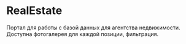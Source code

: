 # RealEstate
Портал для работы с базой данных для агентства недвижимости.
Доступна фотогалерея для каждой позиции, фильтрация.
